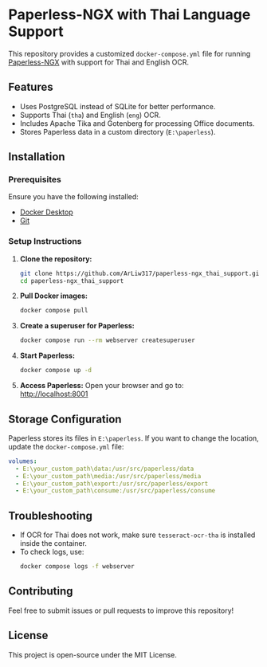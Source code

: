 # Paperless-NGX with Thai Language Support

This repository provides a customized `docker-compose.yml` file for running [Paperless-NGX](https://github.com/paperless-ngx/paperless-ngx) with support for Thai and English OCR.

## Features
- Uses PostgreSQL instead of SQLite for better performance.
- Supports Thai (`tha`) and English (`eng`) OCR.
- Includes Apache Tika and Gotenberg for processing Office documents.
- Stores Paperless data in a custom directory (`E:\paperless`).

## Installation
### Prerequisites
Ensure you have the following installed:
- [Docker Desktop](https://www.docker.com/products/docker-desktop/)
- [Git](https://git-scm.com/)

### Setup Instructions
1. **Clone the repository:**
   ```sh
   git clone https://github.com/ArLiw317/paperless-ngx_thai_support.git
   cd paperless-ngx_thai_support
   ```

2. **Pull Docker images:**
   ```sh
   docker compose pull
   ```

3. **Create a superuser for Paperless:**
   ```sh
   docker compose run --rm webserver createsuperuser
   ```

4. **Start Paperless:**
   ```sh
   docker compose up -d
   ```

5. **Access Paperless:**
   Open your browser and go to:  
   [http://localhost:8001](http://localhost:8001)

## Storage Configuration
Paperless stores its files in `E:\paperless`. If you want to change the location, update the `docker-compose.yml` file:
```yaml
volumes:
  - E:\your_custom_path\data:/usr/src/paperless/data
  - E:\your_custom_path\media:/usr/src/paperless/media
  - E:\your_custom_path\export:/usr/src/paperless/export
  - E:\your_custom_path\consume:/usr/src/paperless/consume
```

## Troubleshooting
- If OCR for Thai does not work, make sure `tesseract-ocr-tha` is installed inside the container.
- To check logs, use:
  ```sh
  docker compose logs -f webserver
  ```

## Contributing
Feel free to submit issues or pull requests to improve this repository!

## License
This project is open-source under the MIT License.

